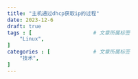 ```yaml
---
title: "主机通过dhcp获取ip的过程"
date: 2023-12-6
draft: true
tags : [                    # 文章所属标签
    "Linux",
]
categories : [              # 文章所属标签
    "技术",
]
---
```

